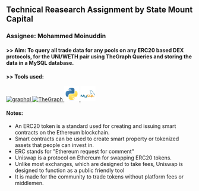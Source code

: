 ## Technical Reasearch Assignment by State Mount Capital
### Assignee: Mohammed Moinuddin

#### >> Aim:  To query all trade data for any pools on any ERC20 based DEX protocols, for the UNI/WETH pair using TheGraph Queries and storing the data in a MySQL database.

#### >> Tools used: 
<p align="left"> <a href="https://graphql.org" target="_blank" rel="noreferrer"> <img src="https://www.vectorlogo.zone/logos/graphql/graphql-icon.svg" alt="graphql" width="40" height="40"/> </a> <a href="https://thegraph.com/en/" target="_blank" rel="noreferrer"> <img src="https://cryptologos.cc/logos/the-graph-grt-logo.png?v=021" alt="TheGraph" width="40" height="40"/> </a> <a href="https://www.python.org" target="_blank" rel="noreferrer"> <img src="https://raw.githubusercontent.com/devicons/devicon/master/icons/python/python-original.svg" alt="python" width="40" height="40"/> </a> <a href="https://www.mysql.com/" target="_blank" rel="noreferrer"> <img src="https://raw.githubusercontent.com/devicons/devicon/master/icons/mysql/mysql-original-wordmark.svg" alt="mysql" width="40" height="40"/> </a>

#### Notes:  
- An ERC20 token is a standard used for creating and issuing smart contracts on the Ethereum blockchain.  
- Smart contracts can be used to create smart property or tokenized assets that people can invest in. 
- ERC stands for "Ethereum request for comment"   
- Uniswap is a protocol on Ethereum for swapping ERC20 tokens. 
- Unlike most exchanges, which are designed to take fees, Uniswap is designed to function as a public friendly tool 
- It is made for the community to trade tokens without platform fees or middlemen.
